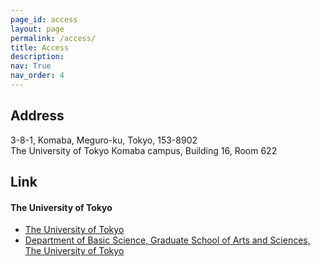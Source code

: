 ```yaml
---
page_id: access
layout: page
permalink: /access/
title: Access
description: 
nav: True
nav_order: 4
---
```


## Address
3-8-1, Komaba, Meguro-ku, Tokyo, 153-8902  
The University of Tokyo Komaba campus, Building 16, Room 622

## Link
#### The University of Tokyo
- [The University of Tokyo](https://www.u-tokyo.ac.jp/en/index.html)
- [Department of Basic Science, Graduate School of Arts and Sciences, The University of Tokyo](https://dbs.c.u-tokyo.ac.jp/en/)